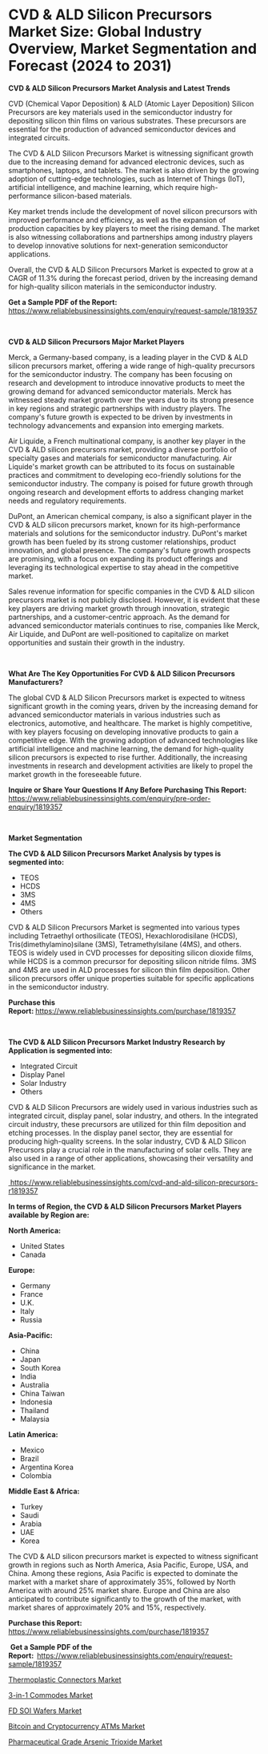 <p><h1>CVD & ALD Silicon Precursors Market Size: Global Industry Overview, Market Segmentation and Forecast (2024 to 2031)</h1></p><p><strong>CVD & ALD Silicon Precursors Market Analysis and Latest Trends</strong></p>
<p><p>CVD (Chemical Vapor Deposition) & ALD (Atomic Layer Deposition) Silicon Precursors are key materials used in the semiconductor industry for depositing silicon thin films on various substrates. These precursors are essential for the production of advanced semiconductor devices and integrated circuits.</p><p>The CVD & ALD Silicon Precursors Market is witnessing significant growth due to the increasing demand for advanced electronic devices, such as smartphones, laptops, and tablets. The market is also driven by the growing adoption of cutting-edge technologies, such as Internet of Things (IoT), artificial intelligence, and machine learning, which require high-performance silicon-based materials.</p><p>Key market trends include the development of novel silicon precursors with improved performance and efficiency, as well as the expansion of production capacities by key players to meet the rising demand. The market is also witnessing collaborations and partnerships among industry players to develop innovative solutions for next-generation semiconductor applications.</p><p>Overall, the CVD & ALD Silicon Precursors Market is expected to grow at a CAGR of 11.3% during the forecast period, driven by the increasing demand for high-quality silicon materials in the semiconductor industry.</p></p>
<p><strong>Get a Sample PDF of the Report:&nbsp;</strong> <a href="https://www.reliablebusinessinsights.com/enquiry/request-sample/1819357">https://www.reliablebusinessinsights.com/enquiry/request-sample/1819357</a></p>
<p>&nbsp;</p>
<p><strong>CVD & ALD Silicon Precursors Major Market Players</strong></p>
<p><p>Merck, a Germany-based company, is a leading player in the CVD & ALD silicon precursors market, offering a wide range of high-quality precursors for the semiconductor industry. The company has been focusing on research and development to introduce innovative products to meet the growing demand for advanced semiconductor materials. Merck has witnessed steady market growth over the years due to its strong presence in key regions and strategic partnerships with industry players. The company's future growth is expected to be driven by investments in technology advancements and expansion into emerging markets.</p><p>Air Liquide, a French multinational company, is another key player in the CVD & ALD silicon precursors market, providing a diverse portfolio of specialty gases and materials for semiconductor manufacturing. Air Liquide's market growth can be attributed to its focus on sustainable practices and commitment to developing eco-friendly solutions for the semiconductor industry. The company is poised for future growth through ongoing research and development efforts to address changing market needs and regulatory requirements.</p><p>DuPont, an American chemical company, is also a significant player in the CVD & ALD silicon precursors market, known for its high-performance materials and solutions for the semiconductor industry. DuPont's market growth has been fueled by its strong customer relationships, product innovation, and global presence. The company's future growth prospects are promising, with a focus on expanding its product offerings and leveraging its technological expertise to stay ahead in the competitive market.</p><p>Sales revenue information for specific companies in the CVD & ALD silicon precursors market is not publicly disclosed. However, it is evident that these key players are driving market growth through innovation, strategic partnerships, and a customer-centric approach. As the demand for advanced semiconductor materials continues to rise, companies like Merck, Air Liquide, and DuPont are well-positioned to capitalize on market opportunities and sustain their growth in the industry.</p></p>
<p>&nbsp;</p>
<p><strong>What Are The Key Opportunities For CVD & ALD Silicon Precursors Manufacturers?</strong></p>
<p><p>The global CVD & ALD Silicon Precursors market is expected to witness significant growth in the coming years, driven by the increasing demand for advanced semiconductor materials in various industries such as electronics, automotive, and healthcare. The market is highly competitive, with key players focusing on developing innovative products to gain a competitive edge. With the growing adoption of advanced technologies like artificial intelligence and machine learning, the demand for high-quality silicon precursors is expected to rise further. Additionally, the increasing investments in research and development activities are likely to propel the market growth in the foreseeable future.</p></p>
<p><strong>Inquire or Share Your Questions If Any Before Purchasing This Report:</strong> <a href="https://www.reliablebusinessinsights.com/enquiry/pre-order-enquiry/1819357">https://www.reliablebusinessinsights.com/enquiry/pre-order-enquiry/1819357</a></p>
<p>&nbsp;</p>
<p><strong>Market Segmentation</strong></p>
<p><strong>The CVD & ALD Silicon Precursors Market Analysis by types is segmented into:</strong></p>
<p><ul><li>TEOS</li><li>HCDS</li><li>3MS</li><li>4MS</li><li>Others</li></ul></p>
<p><p>CVD & ALD Silicon Precursors Market is segmented into various types including Tetraethyl orthosilicate (TEOS), Hexachlorodisilane (HCDS), Tris(dimethylamino)silane (3MS), Tetramethylsilane (4MS), and others. TEOS is widely used in CVD processes for depositing silicon dioxide films, while HCDS is a common precursor for depositing silicon nitride films. 3MS and 4MS are used in ALD processes for silicon thin film deposition. Other silicon precursors offer unique properties suitable for specific applications in the semiconductor industry.</p></p>
<p><strong>Purchase this Report:&nbsp;</strong><a href="https://www.reliablebusinessinsights.com/purchase/1819357">https://www.reliablebusinessinsights.com/purchase/1819357</a></p>
<p>&nbsp;</p>
<p><strong>The CVD & ALD Silicon Precursors Market Industry Research by Application is segmented into:</strong></p>
<p><ul><li>Integrated Circuit</li><li>Display Panel</li><li>Solar Industry</li><li>Others</li></ul></p>
<p><p>CVD & ALD Silicon Precursors are widely used in various industries such as integrated circuit, display panel, solar industry, and others. In the integrated circuit industry, these precursors are utilized for thin film deposition and etching processes. In the display panel sector, they are essential for producing high-quality screens. In the solar industry, CVD & ALD Silicon Precursors play a crucial role in the manufacturing of solar cells. They are also used in a range of other applications, showcasing their versatility and significance in the market.</p></p>
<p><a href="https://www.reliablebusinessinsights.com/cvd-and-ald-silicon-precursors-r1819357">&nbsp;https://www.reliablebusinessinsights.com/cvd-and-ald-silicon-precursors-r1819357</a></p>
<p><strong>In terms of Region, the CVD & ALD Silicon Precursors Market Players available by Region are:</strong></p>
<p>
    <p> <strong> North America: </strong>
        <ul>
            <li>United States</li>
            <li>Canada</li>
        </ul>
        </p> 
    <p> <strong> Europe: </strong>
        <ul>
            <li>Germany</li>
            <li>France</li>
            <li>U.K.</li>
            <li>Italy</li>
            <li>Russia</li>
        </ul>
        </p> 
    <p> <strong> Asia-Pacific: </strong>
        <ul>
            <li>China</li>
            <li>Japan</li>
            <li>South Korea</li>
            <li>India</li>
            <li>Australia</li>
            <li>China Taiwan</li>
            <li>Indonesia</li>
            <li>Thailand</li>
            <li>Malaysia</li>
        </ul>
        </p> 
    <p> <strong> Latin America: </strong>
        <ul>
            <li>Mexico</li>
            <li>Brazil</li>
            <li>Argentina Korea</li>
            <li>Colombia</li>
        </ul>
        </p> 
    <p> <strong> Middle East & Africa: </strong>
        <ul>
            <li>Turkey</li>
            <li>Saudi</li>
            <li>Arabia</li>
            <li>UAE</li>
            <li>Korea</li>
        </ul>
    </p>
    </p>
<p><p>The CVD & ALD silicon precursors market is expected to witness significant growth in regions such as North America, Asia Pacific, Europe, USA, and China. Among these regions, Asia Pacific is expected to dominate the market with a market share of approximately 35%, followed by North America with around 25% market share. Europe and China are also anticipated to contribute significantly to the growth of the market, with market shares of approximately 20% and 15%, respectively.</p></p>
<p><strong>Purchase this Report: </strong><a href="https://www.reliablebusinessinsights.com/purchase/1819357">https://www.reliablebusinessinsights.com/purchase/1819357</a></p>
<p>&nbsp;<strong>Get a Sample PDF of the Report:&nbsp;&nbsp;</strong><a href="https://www.reliablebusinessinsights.com/enquiry/request-sample/1819357">https://www.reliablebusinessinsights.com/enquiry/request-sample/1819357</a></p>
<p><strong></strong></p>
<p><p><a href="https://medium.com/@colin.dunca43545/global-thermoplastic-connectors-market-size-is-expected-to-reach-at-a-cagr-of-8-1-c9bff9e86601">Thermoplastic Connectors Market</a></p><p><a href="https://github.com/AKSHATREPORTPRIME/Market-Research-Report-List-5/blob/main/3-in-1-commodes-market.md">3-in-1 Commodes Market</a></p><p><a href="https://medium.com/@joanne.harris67856/fd-soi-wafers-market-size-share-analysis-growth-trends-forecasts-2024-2031-097a66ca148a">FD SOI Wafers Market</a></p><p><a href="https://github.com/indrystar/Market-Research-Report-List-4/blob/main/bitcoin-and-cryptocurrency-atms-market.md">Bitcoin and Cryptocurrency ATMs Market</a></p><p><a href="https://issuu.com/reportprime-2/docs/pharmaceutical-grade-arsenic-trioxide-market-size-">Pharmaceutical Grade Arsenic Trioxide Market</a></p></p>